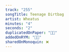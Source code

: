 ```yaml
---
track: "255"
songTitle: Teenage Dirtbag
artist: Wheatus
minutes: "4"
seconds: "2"
duplicatedOnPaper: "👍🏻"
addedOnRYM: "👍🏻"
sharedOnMonoquin: ❌
---
```

